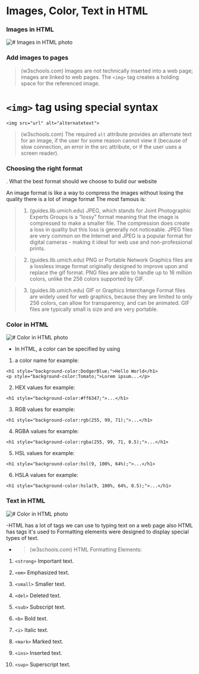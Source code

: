 # Images, Color, Text in HTML

### **Images in HTML**

![# Images in HTML photo](https://data-flair.training/blogs/wp-content/uploads/sites/2/2020/07/html-images-df.jpg)

### Add images to pages

> (w3schools.com) Images are not technically inserted into a web page; images are linked to web pages. The `<img>` tag creates a holding space for the referenced image.

# `<img>` tag using special syntax

`<img src="url" alt="alternatetext">`

> (w3schools.com) The required `alt` attribute provides an alternate text for an image, if the user for some reason cannot view it (because of slow connection, an error in the src attribute, or if the user uses a screen reader).

### Choosing the right format

. What the best format should we choose to bulid our website

An image format is like a way to compress the images without losing the quality there is a lot of image format The most famous is:

> 1. (guides.lib.umich.edu) JPEG, which stands for Joint Photographic Experts Groups is a “lossy” format meaning that the image is compressed to make a smaller file. The compression does create a loss in quality but this loss is generally not noticeable. JPEG files are very common on the Internet and JPEG is a popular format for digital cameras - making it ideal for web use and non-professional prints.

> 2. (guides.lib.umich.edu) PNG or Portable Network Graphics files are a lossless image format originally designed to improve upon and replace the gif format. PNG files are able to handle up to 16 million colors, unlike the 256 colors supported by GIF.

> 3. (guides.lib.umich.edu) GIF or Graphics Interchange Format files are widely used for web graphics, because they are limited to only 256 colors, can allow for transparency, and can be animated. GIF files are typically small is size and are very portable.

### **Color in HTML**

![# Color in HTML photo](https://cdn.educba.com/academy/wp-content/uploads/2019/12/HTML-Colors-.png)

- In HTML, a color can be specified by using

1. a color name for example:

```
<h1 style="background-color:DodgerBlue;">Hello World</h1>
<p style="background-color:Tomato;">Lorem ipsum...</p>
```

2. HEX values for example:

```
<h1 style="background-color:#ff6347;">...</h1>
```

3. RGB values for example:

```
<h1 style="background-color:rgb(255, 99, 71);">...</h1>
```

4.  RGBA values for example:

```
<h1 style="background-color:rgba(255, 99, 71, 0.5);">...</h1>
```


5. HSL values for example:

```
<h1 style="background-color:hsl(9, 100%, 64%);">...</h1>
```

6. HSLA values for example:

```
<h1 style="background-color:hsla(9, 100%, 64%, 0.5);">...</h1>
```

### **Text in HTML**

![# Color in HTML photo](https://media.gcflearnfree.org/content/5e4182687a65ef28580b7d20_02_10_2020/textElement.png)

-HTML has a lot of tags we can use to typing text on a web page also HTML has tags it's used to Formatting elements were designed to display special types of text.

- > (w3schools.com) HTML Formatting Elements:

1. `<strong>` Important text.

2. `<em>`  Emphasized text.

3. `<small>` Smaller text.

4. `<del>` Deleted text.

5. `<sub>` Subscript text.

6. `<b>` Bold text.

7. `<i>` Italic text.

8. `<mark>` Marked text.

9. `<ins>` Inserted text.

10. `<sup>` Superscript text.
